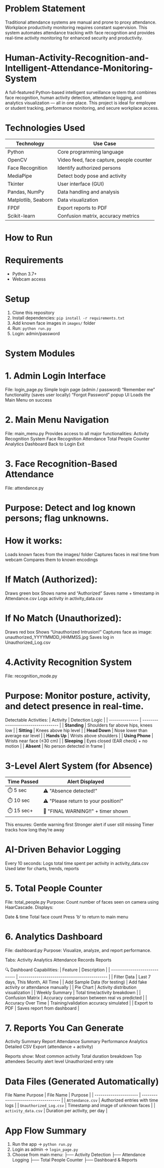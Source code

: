 # Problem Statement
Traditional attendance systems are manual and prone to proxy attendance. Workplace productivity monitoring requires constant supervision. This system automates attendance tracking with face recognition and provides real-time activity monitoring for enhanced security and productivity.

# Human-Activity-Recognition-and-Intelligent-Attendance-Monitoring-System
A full-featured Python-based intelligent surveillance system that combines face recognition, human activity detection, attendance logging, and analytics visualization — all in one place.
This project is ideal for employee or student tracking, performance monitoring, and secure workplace access.

# Technologies Used
| Technology          | Use Case                                 |
| ------------------- | ---------------------------------------- |
| Python              | Core programming language                |
| OpenCV              | Video feed, face capture, people counter |
| Face Recognition    | Identify authorized persons              |
| MediaPipe           | Detect body pose and activity            |
| Tkinter             | User interface (GUI)                     |
| Pandas, NumPy       | Data handling and analysis               |
| Matplotlib, Seaborn | Data visualization                       |
| FPDF                | Export reports to PDF                    |
| Scikit-learn        | Confusion matrix, accuracy metrics       |

# How to Run
# Requirements
- Python 3.7+
- Webcam access

# Setup
1. Clone this repository
2. Install dependencies: `pip install -r requirements.txt`
3. Add known face images in `images/` folder
4. Run: `python run.py`
5. Login: admin/password
   
# System Modules 
# 1. Admin Login Interface
File: login_page.py
Simple login page (admin / password)
“Remember me” functionality (saves user locally)
“Forgot Password” popup UI
Loads the Main Menu on success

# 2. Main Menu Navigation
File: main_menu.py
Provides access to all major functionalities:
Activity Recognition System
Face Recognition Attendance
Total People Counter
Analytics Dashboard
Back to Login
Exit

# 3. Face Recognition-Based Attendance
File: attendance.py
# Purpose: Detect and log known persons; flag unknowns.
# How it works:
Loads known faces from the images/ folder
Captures faces in real time from webcam
Compares them to known encodings
# If Match (Authorized):
Draws green box
Shows name and “Authorized”
Saves name + timestamp in Attendance.csv
Logs activity in activity_data.csv
# If No Match (Unauthorized):
Draws red box
Shows “Unauthorized Intrusion!”
Captures face as image: unauthorized_YYYYMMDD_HHMMSS.jpg
Saves log in Unauthorized_Log.csv
# 4.Activity Recognition System
File: recognition_mode.py
# Purpose: Monitor posture, activity, and detect presence in real-time.
Detectable Activities:
| Activity        | Detection Logic                     |
| --------------- | ----------------------------------- |
| **Standing**    | Shoulders far above hips, knees low |
| **Sitting**     | Knees above hip level               |
| **Head Down**   | Nose lower than average ear level   |
| **Hands Up**    | Wrists above shoulders              |
| **Using Phone** | Wrists near face (≤30 cm)           |
| **Sleeping**    | Eyes closed (EAR check) + no motion |
| **Absent**      | No person detected in frame         |

# 3-Level Alert System (for Absence)
| Time Passed | Alert Displayed                      |
| ----------- | ------------------------------------ |
| ⏱️ 5 sec    | ⚠️ "Absence detected!"               |
| ⏱️ 10 sec   | ⚠️ "Please return to your position!" |
| ⏱️ 15 sec+  | 🔴 "FINAL WARNING!!" + timer shown   |


This ensures:
Gentle warning first
Stronger alert if user still missing
Timer tracks how long they’re away

# AI-Driven Behavior Logging
Every 10 seconds:
Logs total time spent per activity in activity_data.csv
Used later for charts, trends, reports

# 5. Total People Counter
File: total_people.py
Purpose: Count number of faces seen on camera using HaarCascade.
Displays:

Date & time
Total face count
Press 'b' to return to main menu

# 6. Analytics Dashboard
File: dashboard.py
Purpose: Visualize, analyze, and report performance.

Tabs:
Activity Analytics
Attendance Records
Reports

🔍 Dashboard Capabilities:
| Feature                       | Description                                   |
| ----------------------------- | --------------------------------------------- |
| Filter Data                   | Last 7 days, This Month, All Time             |
| Add Sample Data (for testing) | Add fake activity or attendance manually      |
| Pie Chart                     | Activity distribution visualization           |
| Weekly Summary                | Total time/activity breakdown                 |
| Confusion Matrix              | Accuracy comparison between real vs predicted |
| Accuracy Over Time            | Training/validation accuracy simulated        |
| Export to PDF                 | Saves report from dashboard                   |


# 7. Reports You Can Generate
Activity Summary Report
Attendance Summary
Performance Analytics
Detailed CSV Export (attendance + activity)

Reports show:
Most common activity
Total duration breakdown
Top attendees
Security alert level
Unauthorized entry rate

# Data Files (Generated Automatically)
File Name	Purpose
| File Name              | Purpose                              |
| ---------------------- | ------------------------------------ |
| `Attendance.csv`       | Authorized entries with time logs    |
| `Unauthorized_Log.csv` | Timestamp and image of unknown faces |
| `activity_data.csv`    | Duration per activity, per day       |

# App Flow Summary
1. Run the app → `python run.py`
2. Login as admin → `login_page.py`
3. Choose from main menu:
    ├── Activity Detection
    ├── Attendance Logging
    ├── Total People Counter
    ├── Dashboard & Reports


